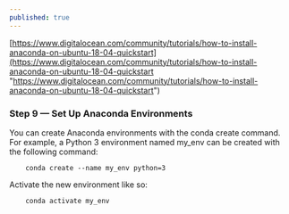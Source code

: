 ```yaml
---
published: true
---
```

[https://www.digitalocean.com/community/tutorials/how-to-install-anaconda-on-ubuntu-18-04-quickstart](https://www.digitalocean.com/community/tutorials/how-to-install-anaconda-on-ubuntu-18-04-quickstart "https://www.digitalocean.com/community/tutorials/how-to-install-anaconda-on-ubuntu-18-04-quickstart")

### Step 9 — Set Up Anaconda Environments
You can create Anaconda environments with the conda create command. For example, a Python 3 environment named my_env can be created with the following command:
```
	conda create --name my_env python=3
```
Activate the new environment like so:

```
	conda activate my_env
```

